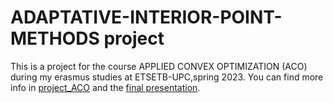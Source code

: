 # ADAPTATIVE-INTERIOR-POINT-METHODS project
This is a project for the course APPLIED CONVEX OPTIMIZATION (ACO) during my erasmus studies at ETSETB-UPC,spring 2023.
You can find more info in [project_ACO](https://github.com/MDadopoulos/ADAPTATIVE-INTERIOR-POINT-METHODS/blob/834ca97df67bb1e29579afc9b311a96f2371d9cc/Project_ACO_23.pdf) and the [final presentation](https://github.com/MDadopoulos/ADAPTATIVE-INTERIOR-POINT-METHODS/blob/834ca97df67bb1e29579afc9b311a96f2371d9cc/Presentation_MICHAIL_DADOPOULOS.pdf).
